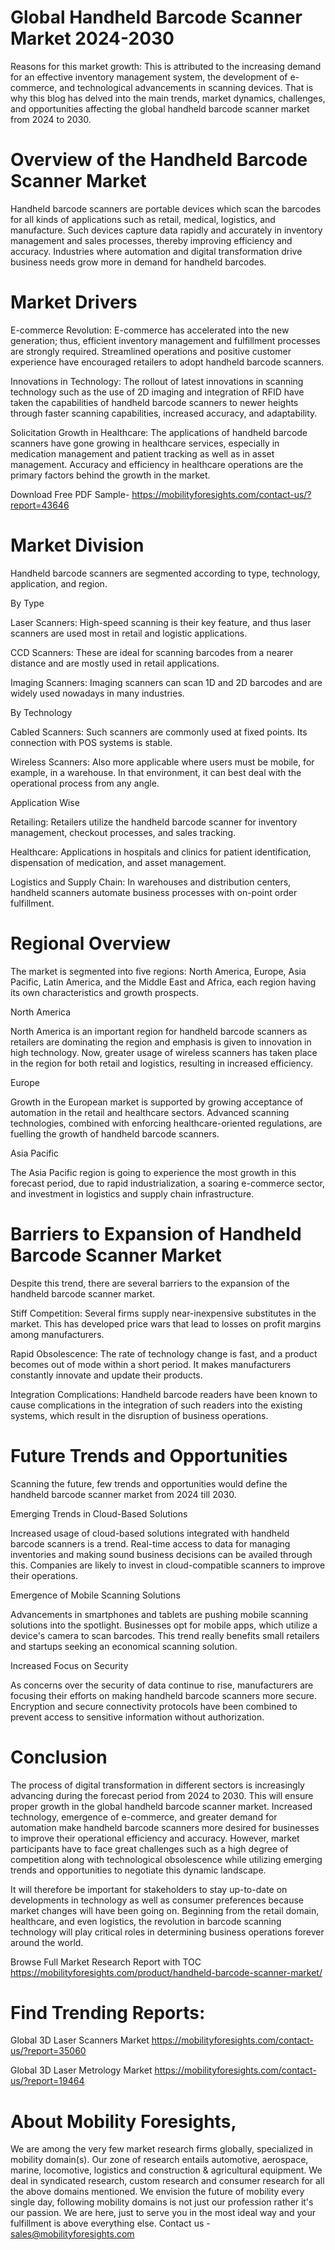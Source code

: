 # Global Handheld Barcode Scanner Market 2024-2030

Reasons for this market growth: This is attributed to the increasing demand for an effective inventory management system, the development of e-commerce, and technological advancements in scanning devices. That is why this blog has delved into the main trends, market dynamics, challenges, and opportunities affecting the global handheld barcode scanner market from 2024 to 2030.

# Overview of the Handheld Barcode Scanner Market

Handheld barcode scanners are portable devices which scan the barcodes for all kinds of applications such as retail, medical, logistics, and manufacture. Such devices capture data rapidly and accurately in inventory management and sales processes, thereby improving efficiency and accuracy. Industries where automation and digital transformation drive business needs grow more in demand for handheld barcodes.

# Market Drivers

E-commerce Revolution: E-commerce has accelerated into the new generation; thus, efficient inventory management and fulfillment processes are strongly required. Streamlined operations and positive customer experience have encouraged retailers to adopt handheld barcode scanners.

Innovations in Technology: The rollout of latest innovations in scanning technology such as the use of 2D imaging and integration of RFID have taken the capabilities of handheld barcode scanners to newer heights through faster scanning capabilities, increased accuracy, and adaptability.

Solicitation Growth in Healthcare: The applications of handheld barcode scanners have gone growing in healthcare services, especially in medication management and patient tracking as well as in asset management. Accuracy and efficiency in healthcare operations are the primary factors behind the growth in the market.

Download Free PDF Sample- https://mobilityforesights.com/contact-us/?report=43646

# Market Division

Handheld barcode scanners are segmented according to type, technology, application, and region.

By Type

Laser Scanners: High-speed scanning is their key feature, and thus laser scanners are used most in retail and logistic applications.

CCD Scanners: These are ideal for scanning barcodes from a nearer distance and are mostly used in retail applications.

Imaging Scanners: Imaging scanners can scan 1D and 2D barcodes and are widely used nowadays in many industries.

By Technology

Cabled Scanners: Such scanners are commonly used at fixed points. Its connection with POS systems is stable.

Wireless Scanners: Also more applicable where users must be mobile, for example, in a warehouse. In that environment, it can best deal with the operational process from any angle.

Application Wise

Retailing: Retailers utilize the handheld barcode scanner for inventory management, checkout processes, and sales tracking.

Healthcare: Applications in hospitals and clinics for patient identification, dispensation of medication, and asset management.

Logistics and Supply Chain: In warehouses and distribution centers, handheld scanners automate business processes with on-point order fulfillment.

# Regional Overview

The market is segmented into five regions: North America, Europe, Asia Pacific, Latin America, and the Middle East and Africa, each region having its own characteristics and growth prospects.

North America

North America is an important region for handheld barcode scanners as retailers are dominating the region and emphasis is given to innovation in high technology. Now, greater usage of wireless scanners has taken place in the region for both retail and logistics, resulting in increased efficiency.

Europe

Growth in the European market is supported by growing acceptance of automation in the retail and healthcare sectors. Advanced scanning technologies, combined with enforcing healthcare-oriented regulations, are fuelling the growth of handheld barcode scanners.

Asia Pacific

The Asia Pacific region is going to experience the most growth in this forecast period, due to rapid industrialization, a soaring e-commerce sector, and investment in logistics and supply chain infrastructure.

# Barriers to Expansion of Handheld Barcode Scanner Market

Despite this trend, there are several barriers to the expansion of the handheld barcode scanner market.

Stiff Competition: Several firms supply near-inexpensive substitutes in the market. This has developed price wars that lead to losses on profit margins among manufacturers.

Rapid Obsolescence: The rate of technology change is fast, and a product becomes out of mode within a short period. It makes manufacturers constantly innovate and update their products.

Integration Complications: Handheld barcode readers have been known to cause complications in the integration of such readers into the existing systems, which result in the disruption of business operations.

# Future Trends and Opportunities

Scanning the future, few trends and opportunities would define the handheld barcode scanner market from 2024 till 2030.

Emerging Trends in Cloud-Based Solutions

Increased usage of cloud-based solutions integrated with handheld barcode scanners is a trend. Real-time access to data for managing inventories and making sound business decisions can be availed through this. Companies are likely to invest in cloud-compatible scanners to improve their operations.

Emergence of Mobile Scanning Solutions

Advancements in smartphones and tablets are pushing mobile scanning solutions into the spotlight. Businesses opt for mobile apps, which utilize a device's camera to scan barcodes. This trend really benefits small retailers and startups seeking an economical scanning solution.

Increased Focus on Security

As concerns over the security of data continue to rise, manufacturers are focusing their efforts on making handheld barcode scanners more secure. Encryption and secure connectivity protocols have been combined to prevent access to sensitive information without authorization.

# Conclusion

The process of digital transformation in different sectors is increasingly advancing during the forecast period from 2024 to 2030. This will ensure proper growth in the global handheld barcode scanner market. Increased technology, emergence of e-commerce, and greater demand for automation make handheld barcode scanners more desired for businesses to improve their operational efficiency and accuracy. However, market participants have to face great challenges such as a high degree of competition along with technological obsolescence while utilizing emerging trends and opportunities to negotiate this dynamic landscape.

It will therefore be important for stakeholders to stay up-to-date on developments in technology as well as consumer preferences because market changes will have been going on. Beginning from the retail domain, healthcare, and even logistics, the revolution in barcode scanning technology will play critical roles in determining business operations forever around the world.

Browse Full Market Research Report with TOC https://mobilityforesights.com/product/handheld-barcode-scanner-market/


# Find Trending Reports:

Global 3D Laser Scanners Market https://mobilityforesights.com/contact-us/?report=35060

Global 3D Laser Metrology Market https://mobilityforesights.com/contact-us/?report=19464


# About Mobility Foresights,
We are among the very few market research firms globally, specialized in mobility domain(s). Our zone of research entails automotive, aerospace, marine, locomotive, logistics and construction & agricultural equipment. We deal in syndicated research, custom research and consumer research for all the above domains mentioned.
We envision the future of mobility every single day, following mobility domains is not just our profession rather it's our passion. We are here, just to serve you in the most ideal way and your fulfillment is above everything else. Contact us -  sales@mobilityforesights.com
